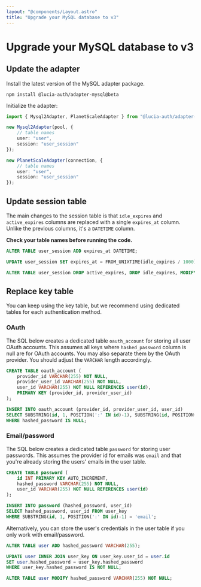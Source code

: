 ```yaml
---
layout: "@components/Layout.astro"
title: "Upgrade your MySQL database to v3"
---
```


# Upgrade your MySQL database to v3

## Update the adapter

Install the latest version of the MySQL adapter package.

```
npm install @lucia-auth/adapter-mysql@beta
```

Initialize the adapter:

```ts
import { Mysql2Adapter, PlanetScaleAdapter } from "@lucia-auth/adapter-mysql";

new Mysql2Adapter(pool, {
	// table names
	user: "user",
	session: "user_session"
});

new PlanetScaleAdapter(connection, {
	// table names
	user: "user",
	session: "user_session"
});
```

## Update session table

The main changes to the session table is that `idle_expires` and `active_expires` columns are replaced with a single `expires_at` column. Unlike the previous columns, it's a `DATETIME` column.

**Check your table names before running the code.**

```sql
ALTER TABLE user_session ADD expires_at DATETIME;

UPDATE user_session SET expires_at = FROM_UNIXTIME(idle_expires / 1000);

ALTER TABLE user_session DROP active_expires, DROP idle_expires, MODIFY expires_at DATETIME NOT NULL;
```

## Replace key table

You can keep using the key table, but we recommend using dedicated tables for each authentication method.

### OAuth

The SQL below creates a dedicated table `oauth_account` for storing all user OAuth accounts. This assumes all keys where `hashed_password` column is null are for OAuth accounts. You may also separate them by the OAuth provider. You should adjust the `VARCHAR` length accordingly.

```sql
CREATE TABLE oauth_account (
    provider_id VARCHAR(255) NOT NULL,
    provider_user_id VARCHAR(255) NOT NULL,
    user_id VARCHAR(255) NOT NULL REFERENCES user(id),
    PRIMARY KEY (provider_id, provider_user_id)
);

INSERT INTO oauth_account (provider_id, provider_user_id, user_id)
SELECT SUBSTRING(id, 1, POSITION(':' IN id)-1), SUBSTRING(id, POSITION(':' IN id)+1), user_id FROM user_key
WHERE hashed_password IS NULL;
```

### Email/password

The SQL below creates a dedicated table `password` for storing user passwords. This assumes the provider id for emails was `email` and that you're already storing the users' emails in the user table.

```sql
CREATE TABLE password (
    id INT PRIMARY KEY AUTO_INCREMENT,
    hashed_password VARCHAR(255) NOT NULL,
    user_id VARCHAR(255) NOT NULL REFERENCES user(id)
);

INSERT INTO password (hashed_password, user_id)
SELECT hashed_password, user_id FROM user_key
WHERE SUBSTRING(id, 1, POSITION(':' IN id)-1) = 'email';
```

Alternatively, you can store the user's credentials in the user table if you only work with email/password.

```sql
ALTER TABLE user ADD hashed_password VARCHAR(255);

UPDATE user INNER JOIN user_key ON user_key.user_id = user.id
SET user.hashed_password = user_key.hashed_password
WHERE user_key.hashed_password IS NOT NULL;

ALTER TABLE user MODIFY hashed_password VARCHAR(255) NOT NULL;
```
